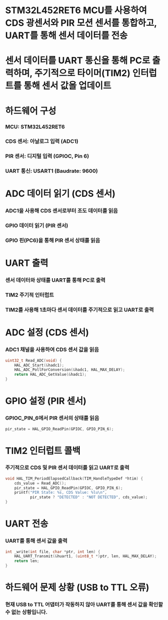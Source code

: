 # STM32L452RET6 MCU를 사용하여 CDS 광센서와 PIR 모션 센서를 통합하고, UART를 통해 센서 데이터를 전송
# 센서 데이터를 UART 통신을 통해 PC로 출력하며, 주기적으로 타이머(TIM2) 인터럽트를 통해 센서 값을 업데이트

# 하드웨어 구성
### MCU: STM32L452RET6
### CDS 센서: 아날로그 입력 (ADC1)
### PIR 센서: 디지털 입력 (GPIOC, Pin 6)
### UART 통신: USART1 (Baudrate: 9600)

# ADC 데이터 읽기 (CDS 센서)
### ADC1을 사용해 CDS 센서로부터 조도 데이터를 읽음
### GPIO 데이터 읽기 (PIR 센서)
### GPIO 핀(PC6)을 통해 PIR 센서 상태를 읽음
# UART 출력
### 센서 데이터와 상태를 UART를 통해 PC로 출력
### TIM2 주기적 인터럽트
### TIM2를 사용해 1초마다 센서 데이터를 주기적으로 읽고 UART로 출력

# ADC 설정 (CDS 센서)
### ADC1 채널을 사용하여 CDS 센서 값을 읽음
```c
uint32_t Read_ADC(void) {
    HAL_ADC_Start(&hadc1);
    HAL_ADC_PollForConversion(&hadc1, HAL_MAX_DELAY);
    return HAL_ADC_GetValue(&hadc1);
}
```

# GPIO 설정 (PIR 센서)
### GPIOC_PIN_6에서 PIR 센서의 상태를 읽음
```c
pir_state = HAL_GPIO_ReadPin(GPIOC, GPIO_PIN_6);
```

# TIM2 인터럽트 콜백
### 주기적으로 CDS 및 PIR 센서 데이터를 읽고 UART로 출력
```c
void HAL_TIM_PeriodElapsedCallback(TIM_HandleTypeDef *htim) {
    cds_value = Read_ADC();
    pir_state = HAL_GPIO_ReadPin(GPIOC, GPIO_PIN_6);
    printf("PIR State: %s, CDS Value: %lu\n",
           pir_state ? "DETECTED" : "NOT DETECTED", cds_value);
}
```
# UART 전송
### UART를 통해 센서 값을 출력
```c
int _write(int file, char *ptr, int len) {
    HAL_UART_Transmit(&huart1, (uint8_t *)ptr, len, HAL_MAX_DELAY);
    return len;
}
```
# 하드웨어 문제 상황 (USB to TTL 오류)
### 현재 USB to TTL 어댑터가 작동하지 않아 UART를 통해 센서 값을 확인할 수 없는 상황입니다.
